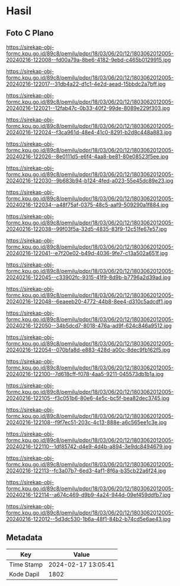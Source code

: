 # Hasil

## Foto C Plano

https://sirekap-obj-formc.kpu.go.id/89c8/pemilu/pdpr/18/03/06/20/12/1803062012005-20240216-122008--fd00a79a-8be6-4182-9ebd-c465b0129915.jpg

https://sirekap-obj-formc.kpu.go.id/89c8/pemilu/pdpr/18/03/06/20/12/1803062012005-20240216-122017--31db4a22-d1c1-4e2d-aead-15bbdc2a7bff.jpg

https://sirekap-obj-formc.kpu.go.id/89c8/pemilu/pdpr/18/03/06/20/12/1803062012005-20240216-122021--12fab47c-0b33-40f2-99de-8089e229f303.jpg

https://sirekap-obj-formc.kpu.go.id/89c8/pemilu/pdpr/18/03/06/20/12/1803062012005-20240216-122024--f3ca961d-48e4-41c0-8291-b2d8c448a883.jpg

https://sirekap-obj-formc.kpu.go.id/89c8/pemilu/pdpr/18/03/06/20/12/1803062012005-20240216-122026--8e0111d5-e6f4-4aa8-be81-80e08523f5ee.jpg

https://sirekap-obj-formc.kpu.go.id/89c8/pemilu/pdpr/18/03/06/20/12/1803062012005-20240216-122030--9b683b94-b124-4fed-a023-55e45dc89e23.jpg

https://sirekap-obj-formc.kpu.go.id/89c8/pemilu/pdpr/18/03/06/20/12/1803062012005-20240216-122034--a48f75af-0375-48c5-aaf9-509290a1f884.jpg

https://sirekap-obj-formc.kpu.go.id/89c8/pemilu/pdpr/18/03/06/20/12/1803062012005-20240216-122038--99f03f5a-32d5-4835-83f9-12c51fe67e57.jpg

https://sirekap-obj-formc.kpu.go.id/89c8/pemilu/pdpr/18/03/06/20/12/1803062012005-20240216-122041--e7f20e02-b49d-4036-9fe7-c13a502a651f.jpg

https://sirekap-obj-formc.kpu.go.id/89c8/pemilu/pdpr/18/03/06/20/12/1803062012005-20240216-122045--c33902fc-9315-41f9-8d9b-b7796a2d39ad.jpg

https://sirekap-obj-formc.kpu.go.id/89c8/pemilu/pdpr/18/03/06/20/12/1803062012005-20240216-122048--6eaeeb20-4772-44b8-8ee4-d310c5adcdf1.jpg

https://sirekap-obj-formc.kpu.go.id/89c8/pemilu/pdpr/18/03/06/20/12/1803062012005-20240216-122050--34b5dcd7-8018-476a-ad9f-624c846a9512.jpg

https://sirekap-obj-formc.kpu.go.id/89c8/pemilu/pdpr/18/03/06/20/12/1803062012005-20240216-122054--070bfa8d-e883-428d-a00c-8dec9fb162f5.jpg

https://sirekap-obj-formc.kpu.go.id/89c8/pemilu/pdpr/18/03/06/20/12/1803062012005-20240216-122100--7d618cff-f078-4aa5-9211-045573db1b1a.jpg

https://sirekap-obj-formc.kpu.go.id/89c8/pemilu/pdpr/18/03/06/20/12/1803062012005-20240216-122105--f3c051b6-80e6-4e5c-bc5f-bea82dec3745.jpg

https://sirekap-obj-formc.kpu.go.id/89c8/pemilu/pdpr/18/03/06/20/12/1803062012005-20240216-122108--f9f7ec51-203c-4c13-888e-a6c565ee1c3e.jpg

https://sirekap-obj-formc.kpu.go.id/89c8/pemilu/pdpr/18/03/06/20/12/1803062012005-20240216-122110--1df85742-d4e9-4d4b-a894-3e9dc8494679.jpg

https://sirekap-obj-formc.kpu.go.id/89c8/pemilu/pdpr/18/03/06/20/12/1803062012005-20240216-122113--fc3a07b7-6ed3-4af1-8f6a-b35cb22a6f24.jpg

https://sirekap-obj-formc.kpu.go.id/89c8/pemilu/pdpr/18/03/06/20/12/1803062012005-20240216-122114--a674c469-d9b9-4a24-944d-09ef459ddfb7.jpg

https://sirekap-obj-formc.kpu.go.id/89c8/pemilu/pdpr/18/03/06/20/12/1803062012005-20240216-122012--5d3dc530-1b6a-48f1-84b2-b74cd5e6ae43.jpg


## Metadata

| Key        | Value               |
| ---------- | ------------------- |
| Time Stamp | 2024-02-17 13:05:41 |
| Kode Dapil | 1802                |



